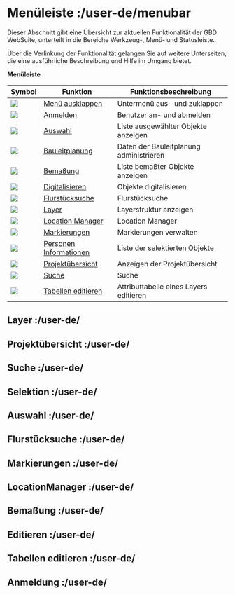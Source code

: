 # Menüleiste :/user-de/menubar

Dieser Abschnitt gibt eine Übersicht zur aktuellen Funktionalität der GBD WebSuite, unterteilt in die Bereiche Werkzeug-, Menü- und Statusleiste.

Über die Verlinkung der Funktionalität gelangen Sie auf weitere Unterseiten, die eine ausführliche Beschreibung und Hilfe im Umgang bietet.

**Menüleiste**

| Symbol                                | Funktion                   				| Funktionsbeschreibung                         |
|---------------------------------------|-------------------------------------------------------|-----------------------------------------------|
| ![](baseline-menu-24px.svg)          	| [Menü ausklappen](/user-de/submenu)			| Untermenü aus- und zuklappen			|
| ![](baseline-person-24px.svg)		| [Anmelden](/user-de/sign_in)         			| Benutzer an- und abmelden	 		|
| ![](gbd-icon-auswahl-01.svg)        	| [Auswahl](/user-de/select)  				| Liste ausgewählter Objekte anzeigen    	|
| ![](bplan.svg)          		| [Bauleitplanung](/user-de/) 				| Daten der Bauleitplanung administrieren       |
| ![](gbd-icon-bemassung-02.svg)      	| [Bemaßung](/user-de/dimensions)  			| Liste bemaßter Objekte anzeigen          	|
| ![](sharp-edit-24px.svg) 		| [Digitalisieren](/user-de/search) 			| Objekte digitalisieren               		|
| ![](gbd-icon-flurstuecksuche-01.svg) 	| [Flurstücksuche](/user-de/cadastral_unit_searching)	| Flurstücksuche             			|
| ![](baseline-layers-24px.svg)        	| [Layer](/user-de/layers)       			| Layerstruktur anzeigen    			|
| ![](directions_black_24dp.svg)	| [Location Manager](/user-de/location_manager)  	| Location Manager        			|
| ![](gbd-icon-markieren-messen-01.svg)	| [Markierungen](/user-de/marking)    			| Markierungen verwalten        		|
| ![](person_search_black_24dp.svg)     | [Personen Informationen](/user-de/select)  		| Liste der selektierten Objekte    		|
| ![](map-24px.svg)        		| [Projektübersicht](/user-de/project_overview)		| Anzeigen der Projektübersicht    		|
| ![](baseline-search-24px.svg)        	| [Suche](/user-de/search)  				| Suche    					|
| ![](table_view_black_24dp.svg)       	| [Tabellen editieren](/user-de/select) 		| Attributtabelle eines Layers editieren   	|


## Layer :/user-de/
## Projektübersicht :/user-de/
## Suche :/user-de/
## Selektion :/user-de/
## Auswahl :/user-de/
## Flurstücksuche :/user-de/
## Markierungen :/user-de/
## LocationManager :/user-de/
## Bemaßung :/user-de/
## Editieren :/user-de/
## Tabellen editieren :/user-de/
## Anmeldung :/user-de/	
